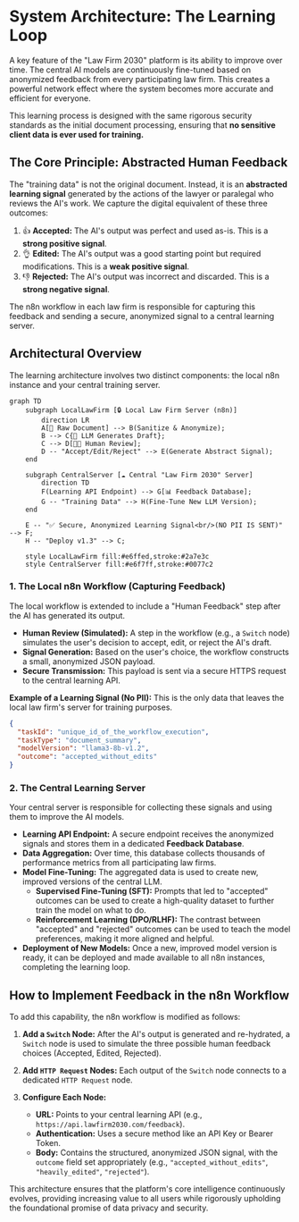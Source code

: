 # System Architecture: The Learning Loop

A key feature of the "Law Firm 2030" platform is its ability to improve over time. The central AI models are continuously fine-tuned based on anonymized feedback from every participating law firm. This creates a powerful network effect where the system becomes more accurate and efficient for everyone.

This learning process is designed with the same rigorous security standards as the initial document processing, ensuring that **no sensitive client data is ever used for training.**

## The Core Principle: Abstracted Human Feedback

The "training data" is not the original document. Instead, it is an **abstracted learning signal** generated by the actions of the lawyer or paralegal who reviews the AI's work. We capture the digital equivalent of these three outcomes:

1.  👍 **Accepted:** The AI's output was perfect and used as-is. This is a **strong positive signal**.
2.  👌 **Edited:** The AI's output was a good starting point but required modifications. This is a **weak positive signal**.
3.  👎 **Rejected:** The AI's output was incorrect and discarded. This is a **strong negative signal**.

The n8n workflow in each law firm is responsible for capturing this feedback and sending a secure, anonymized signal to a central learning server.

## Architectural Overview

The learning architecture involves two distinct components: the local n8n instance and your central training server.

```mermaid
graph TD
    subgraph LocalLawFirm [🔒 Local Law Firm Server (n8n)]
        direction LR
        A[📄 Raw Document] --> B(Sanitize & Anonymize);
        B --> C{🤖 LLM Generates Draft};
        C --> D[👨‍💼 Human Review];
        D -- "Accept/Edit/Reject" --> E(Generate Abstract Signal);
    end

    subgraph CentralServer [☁️ Central "Law Firm 2030" Server]
        direction TD
        F(Learning API Endpoint) --> G[📊 Feedback Database];
        G -- "Training Data" --> H(Fine-Tune New LLM Version);
    end

    E -- "✅ Secure, Anonymized Learning Signal<br/>(NO PII IS SENT)" --> F;
    H -- "Deploy v1.3" --> C;
    
    style LocalLawFirm fill:#e6ffed,stroke:#2a7e3c
    style CentralServer fill:#e6f7ff,stroke:#0077c2
```

### 1. The Local n8n Workflow (Capturing Feedback)

The local workflow is extended to include a "Human Feedback" step after the AI has generated its output.

-   **Human Review (Simulated):** A step in the workflow (e.g., a `Switch` node) simulates the user's decision to accept, edit, or reject the AI's draft.
-   **Signal Generation:** Based on the user's choice, the workflow constructs a small, anonymized JSON payload.
-   **Secure Transmission:** This payload is sent via a secure HTTPS request to the central learning API.

**Example of a Learning Signal (No PII):**
This is the only data that leaves the local law firm's server for training purposes.

```json
{
  "taskId": "unique_id_of_the_workflow_execution",
  "taskType": "document_summary",
  "modelVersion": "llama3-8b-v1.2",
  "outcome": "accepted_without_edits"
}
```

### 2. The Central Learning Server

Your central server is responsible for collecting these signals and using them to improve the AI models.

-   **Learning API Endpoint:** A secure endpoint receives the anonymized signals and stores them in a dedicated **Feedback Database**.
-   **Data Aggregation:** Over time, this database collects thousands of performance metrics from all participating law firms.
-   **Model Fine-Tuning:** The aggregated data is used to create new, improved versions of the central LLM.
    -   **Supervised Fine-Tuning (SFT):** Prompts that led to "accepted" outcomes can be used to create a high-quality dataset to further train the model on what to do.
    -   **Reinforcement Learning (DPO/RLHF):** The contrast between "accepted" and "rejected" outcomes can be used to teach the model preferences, making it more aligned and helpful.
-   **Deployment of New Models:** Once a new, improved model version is ready, it can be deployed and made available to all n8n instances, completing the learning loop.

## How to Implement Feedback in the n8n Workflow

To add this capability, the n8n workflow is modified as follows:

1.  **Add a `Switch` Node:** After the AI's output is generated and re-hydrated, a `Switch` node is used to simulate the three possible human feedback choices (Accepted, Edited, Rejected).

2.  **Add `HTTP Request` Nodes:** Each output of the `Switch` node connects to a dedicated `HTTP Request` node.

3.  **Configure Each Node:**
    -   **URL:** Points to your central learning API (e.g., `https://api.lawfirm2030.com/feedback`).
    -   **Authentication:** Uses a secure method like an API Key or Bearer Token.
    -   **Body:** Contains the structured, anonymized JSON signal, with the `outcome` field set appropriately (e.g., `"accepted_without_edits"`, `"heavily_edited"`, `"rejected"`).

This architecture ensures that the platform's core intelligence continuously evolves, providing increasing value to all users while rigorously upholding the foundational promise of data privacy and security.